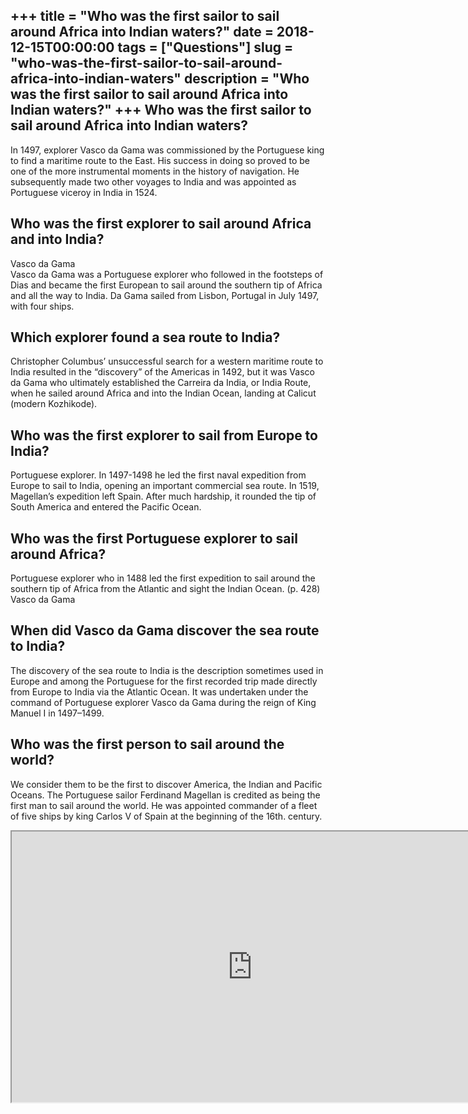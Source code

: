 +++
title = "Who was the first sailor to sail around Africa into Indian waters?"
date = 2018-12-15T00:00:00
tags = ["Questions"]
slug = "who-was-the-first-sailor-to-sail-around-africa-into-indian-waters"
description = "Who was the first sailor to sail around Africa into Indian waters?"
+++
Who was the first sailor to sail around Africa into Indian waters?
------------------------------------------------------------------

In 1497, explorer Vasco da Gama was commissioned by the Portuguese king to find a maritime route to the East. His success in doing so proved to be one of the more instrumental moments in the history of navigation. He subsequently made two other voyages to India and was appointed as Portuguese viceroy in India in 1524.

Who was the first explorer to sail around Africa and into India?
----------------------------------------------------------------

Vasco da Gama  
Vasco da Gama was a Portuguese explorer who followed in the footsteps of Dias and became the first European to sail around the southern tip of Africa and all the way to India. Da Gama sailed from Lisbon, Portugal in July 1497, with four ships.

Which explorer found a sea route to India?
------------------------------------------

Christopher Columbus’ unsuccessful search for a western maritime route to India resulted in the “discovery” of the Americas in 1492, but it was Vasco da Gama who ultimately established the Carreira da India, or India Route, when he sailed around Africa and into the Indian Ocean, landing at Calicut (modern Kozhikode).

Who was the first explorer to sail from Europe to India?
--------------------------------------------------------

Portuguese explorer. In 1497-1498 he led the first naval expedition from Europe to sail to India, opening an important commercial sea route. In 1519, Magellan’s expedition left Spain. After much hardship, it rounded the tip of South America and entered the Pacific Ocean.

Who was the first Portuguese explorer to sail around Africa?
------------------------------------------------------------

Portuguese explorer who in 1488 led the first expedition to sail around the southern tip of Africa from the Atlantic and sight the Indian Ocean. (p. 428) Vasco da Gama

When did Vasco da Gama discover the sea route to India?
-------------------------------------------------------

The discovery of the sea route to India is the description sometimes used in Europe and among the Portuguese for the first recorded trip made directly from Europe to India via the Atlantic Ocean. It was undertaken under the command of Portuguese explorer Vasco da Gama during the reign of King Manuel I in 1497–1499.

Who was the first person to sail around the world?
--------------------------------------------------

We consider them to be the first to discover America, the Indian and Pacific Oceans. The Portuguese sailor Ferdinand Magellan is credited as being the first man to sail around the world. He was appointed commander of a fleet of five ships by king Carlos V of Spain at the beginning of the 16th. century.

<iframe allow="accelerometer; autoplay; clipboard-write; encrypted-media; gyroscope; picture-in-picture" allowfullscreen="" class="__youtube_prefs__  epyt-is-override  no-lazyload" data-no-lazy="1" data-origheight="433" data-origwidth="770" data-skipgform_ajax_framebjll="" height="433" id="_ytid_62887" loading="lazy" src="https://www.youtube.com/embed/iii44A4kOLY?enablejsapi=1&autoplay=0&cc_load_policy=0&cc_lang_pref=&iv_load_policy=1&loop=0&modestbranding=0&rel=1&fs=1&playsinline=0&autohide=2&theme=dark&color=red&controls=1&" title="YouTube player" width="770"></iframe>